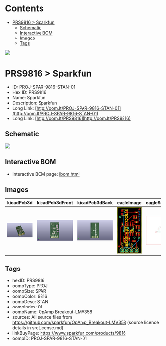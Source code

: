 



Contents
========

* [PRS9816 > Sparkfun](#prs9816--sparkfun)
	* [Schematic](#schematic)
	* [Interactive BOM](#interactive-bom)
	* [Images](#images)
	* [Tags](#tags)
  
![][im]
# PRS9816 > Sparkfun

- ID: PROJ-SPAR-9816-STAN-01
- Hex ID: PRS9816
- Name: Sparkfun
- Description: Sparkfun
- Long Link: [http://oom.lt/PROJ-SPAR-9816-STAN-01](http://oom.lt/PROJ-SPAR-9816-STAN-01)
- Long Link: [http://oom.lt/PRS9816](http://oom.lt/PRS9816)

## Schematic
  
![][schem]
## Interactive BOM

- Interactive BOM page: [ibom.html](https://htmlpreview.github.io/?https://github.com/oomlout/oomlout_OOMP_projects/blob/main/PROJ-SPAR-9816-STAN-01/kicad/bom/ibom.html)

## Images
  
  

|kicadPcb3d|kicadPcb3dFront|kicadPcb3dBack|eagleImage|eagleSchemImage|
| :---: | :---: | :---: | :---: | :---: |
|[![kicadPcb3d](kicadPcb3d_140.png)](kicadPcb3d.png)|[![kicadPcb3dFront](kicadPcb3dFront_140.png)](kicadPcb3dFront.png)|[![kicadPcb3dBack](kicadPcb3dBack_140.png)](kicadPcb3dBack.png)|[![eagleImage](eagleImage_140.png)](eagleImage.png)|[![eagleSchemImage](eagleSchemImage_140.png)](eagleSchemImage.png)|

## Tags

- hexID: PRS9816
- oompType: PROJ
- oompSize: SPAR
- oompColor: 9816
- oompDesc: STAN
- oompIndex: 01
- oompName: OpAmp Breakout-LMV358
- sources: All source files from https://github.com/sparkfun/OpAmp_Breakout-LMV358 (source licence details in srcLicense.md)
- linkBuyPage: https://www.sparkfun.com/products/9816
- oompID: PROJ-SPAR-9816-STAN-01



[im]: kicadPcb3d_450.png
[schem]: eagleSchemImage.png
